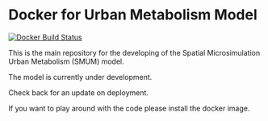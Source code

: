 # Docker for Urban Metabolism Model

[![Docker Build Status](https://img.shields.io/docker/automated/jrottenberg/ffmpeg.svg)](https://cloud.docker.com/app/emunozh/repository/docker/emunozh/urbanmetabolism/general)

This is the main repository for the developing of the Spatial Microsimulation
Urban Metabolism (SMUM) model.

The model is currently under development.

Check back for an update on deployment.

If you want to play around with the code please install the docker image.
